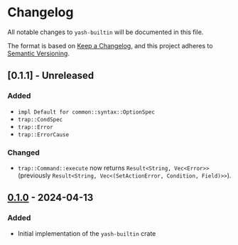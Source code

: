 # Changelog

All notable changes to `yash-builtin` will be documented in this file.

The format is based on [Keep a Changelog](https://keepachangelog.com/en/1.1.0/),
and this project adheres to [Semantic Versioning](https://semver.org/spec/v2.0.0.html).

## [0.1.1] - Unreleased

### Added

- `impl Default for common::syntax::OptionSpec`
- `trap::CondSpec`
- `trap::Error`
- `trap::ErrorCause`

### Changed

- `trap::Command::execute` now returns `Result<String, Vec<Error>>`
  (previously `Result<String, Vec<(SetActionError, Condition, Field)>>`).

## [0.1.0] - 2024-04-13

### Added

- Initial implementation of the `yash-builtin` crate

[0.1.0]: https://github.com/magicant/yash-rs/releases/tag/yash-builtin-0.1.0
